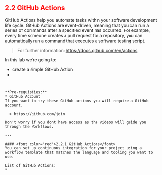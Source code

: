 ## <font color='red'> 2.2 GitHub Actions </font>
GitHub Actions help you automate tasks within your software development life cycle. GitHub Actions are event-driven, meaning that you can run a series of commands after a specified event has occurred. For example, every time someone creates a pull request for a repository, you can automatically run a command that executes a software testing script.

  > For further information: https://docs.github.com/en/actions

In this lab we're going to:
* create a simple GitHub Action
* 



```


**Pre-requisties:**
* GitHub Account
If you want to try these GitHub actions you will require a GitHub account.

  > https://github.com/join

Don't worry if you dont have access as the videos will guide you through the Workflows.

---

#### <font color='red'>2.2.1 GitHub Actions</font>
You can set up continuous integration for your project using a workflow template that matches the language and tooling you want to use.

List of GitHub Actions:
* 




